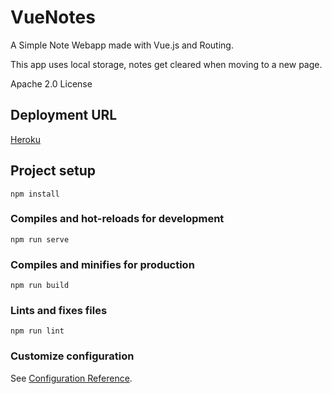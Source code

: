 # VueNotes
A Simple Note Webapp made with Vue.js and Routing.

This app uses local storage, notes get cleared when moving to a new page.

Apache 2.0 License

## Deployment URL
[Heroku](https://vue-notes-fb.herokuapp.com)

## Project setup
```
npm install
```

### Compiles and hot-reloads for development
```
npm run serve
```

### Compiles and minifies for production
```
npm run build
```

### Lints and fixes files
```
npm run lint
```

### Customize configuration
See [Configuration Reference](https://cli.vuejs.org/config/).
